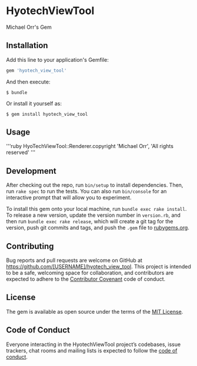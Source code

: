 # HyotechViewTool

Michael Orr's Gem

## Installation

Add this line to your application's Gemfile:

```ruby
gem 'hyotech_view_tool'
```

And then execute:

    $ bundle

Or install it yourself as:

    $ gem install hyotech_view_tool

## Usage

'''ruby
HyoTechViewTool::Renderer.copyright 'Michael Orr', 'All rights reserved'
'''
## Development

After checking out the repo, run `bin/setup` to install dependencies. Then, run `rake spec` to run the tests. You can also run `bin/console` for an interactive prompt that will allow you to experiment.

To install this gem onto your local machine, run `bundle exec rake install`. To release a new version, update the version number in `version.rb`, and then run `bundle exec rake release`, which will create a git tag for the version, push git commits and tags, and push the `.gem` file to [rubygems.org](https://rubygems.org).

## Contributing

Bug reports and pull requests are welcome on GitHub at https://github.com/[USERNAME]/hyotech_view_tool. This project is intended to be a safe, welcoming space for collaboration, and contributors are expected to adhere to the [Contributor Covenant](http://contributor-covenant.org) code of conduct.

## License

The gem is available as open source under the terms of the [MIT License](https://opensource.org/licenses/MIT).

## Code of Conduct

Everyone interacting in the HyotechViewTool project’s codebases, issue trackers, chat rooms and mailing lists is expected to follow the [code of conduct](https://github.com/[USERNAME]/hyotech_view_tool/blob/master/CODE_OF_CONDUCT.md).
